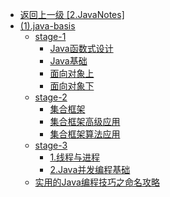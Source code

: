 - [返回上一级 [2.JavaNotes]](2.JavaNotes/)
- [(1).java-basis](2.JavaNotes/(1).java-basis/)
  - [stage-1](2.JavaNotes/(1).java-basis/stage-1/)
    - [Java函数式设计](2.JavaNotes/(1).java-basis/stage-1/Java函数式设计.md)
    - [Java基础](2.JavaNotes/(1).java-basis/stage-1/Java基础.md)
    - [面向对象上](2.JavaNotes/(1).java-basis/stage-1/面向对象上.md)
    - [面向对象下](2.JavaNotes/(1).java-basis/stage-1/面向对象下.md)
  - [stage-2](2.JavaNotes/(1).java-basis/stage-2/)
    - [集合框架](2.JavaNotes/(1).java-basis/stage-2/集合框架.md)
    - [集合框架高级应用](2.JavaNotes/(1).java-basis/stage-2/集合框架高级应用.md)
    - [集合框架算法应用](2.JavaNotes/(1).java-basis/stage-2/集合框架算法应用.md)
  - [stage-3](2.JavaNotes/(1).java-basis/stage-3/)
    - [1.线程与进程](2.JavaNotes/(1).java-basis/stage-3/1.线程与进程.md)
    - [2.Java并发编程基础](2.JavaNotes/(1).java-basis/stage-3/2.Java并发编程基础.md)
  - [实用的Java编程技巧之命名攻略](2.JavaNotes/(1).java-basis/实用的Java编程技巧之命名攻略.md)
